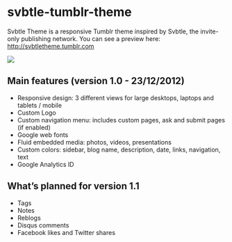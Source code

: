 svbtle-tumblr-theme
===================

Svbtle Theme is a responsive Tumblr theme inspired by Svbtle, the invite-only publishing network.
You can see a preview here: http://svbtletheme.tumblr.com

<a href="http://svbtletheme.tumblr.com"><img src="https://dl.dropbox.com/u/2930775/matteoroversi.com/img/12.12.21_svbtle_theme.jpg"></a>

<h2>Main features (version 1.0 - 23/12/2012)</h2>
<ul>
<li>Responsive design: 3 different views for large desktops, laptops and tablets / mobile</li>
<li>Custom Logo</li>
<li>Custom navigation menu: includes custom pages, ask and submit pages (if enabled)</li>
<li>Google web fonts</li>
<li>Fluid embedded media: photos, videos, presentations</li>
<li>Custom colors: sidebar, blog name, description, date, links, navigation, text</li>
<li>Google Analytics ID</li>
</ul>

<h2>What’s planned for version 1.1</h2>
<ul>
<li>Tags</li>
<li>Notes</li>
<li>Reblogs</li>
<li>Disqus comments</li>
<li>Facebook likes and Twitter shares</li>
